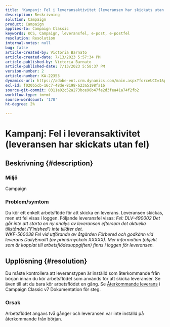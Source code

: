 ```yaml
---
title: 'Kampanj: Fel i leveransaktivitet (leveransen har skickats utan fel)'
description: Beskrivning
solution: Campaign
product: Campaign
applies-to: Campaign Classic
keywords: KCS, Campaign, leveransfel, e-post, e-postfel
resolution: Resolution
internal-notes: null
bug: false
article-created-by: Victoria Barnato
article-created-date: 7/13/2023 5:57:34 PM
article-published-by: Victoria Barnato
article-published-date: 7/13/2023 5:58:37 PM
version-number: 2
article-number: KA-22353
dynamics-url: https://adobe-ent.crm.dynamics.com/main.aspx?forceUCI=1&pagetype=entityrecord&etn=knowledgearticle&id=b31db8bc-a621-ee11-9cbe-6045bd006295
exl-id: f020b5cb-16c7-48de-8198-623a5198fa16
source-git-commit: 0311a02c52a273bce96b47fe2d3fea41a74f2fb2
workflow-type: tm+mt
source-wordcount: '170'
ht-degree: 2%

---
```


# Kampanj: Fel i leveransaktivitet (leveransen har skickats utan fel)

## Beskrivning {#description}


### Miljö

Campaign

### Problem/symtom

Du kör ett enkelt arbetsflöde för att skicka en leverans. Leveransen skickas, men ett fel visas i loggen. Följande leveransfel visas:
*Fel: DLV-490002 Det går inte att starta en ny analys av leveransen eftersom det aktuella tillståndet (&#39;Finished&#39;) inte tillåter det.
<br>WKF-560038 Fel vid utförande av åtgärden Förbered och godkänn vid leverans DailyEmail1 (av primärnyckeln XXXXX). Mer information (objekt som är kopplat till arbetsflödesuppgiften) finns i loggen för leveransen.*


## Upplösning {#resolution}


Du måste kontrollera att leveranstypen är inställd som återkommande från början innan du kör arbetsflödet som används för att skicka leveranser. Se även till att du bara kör arbetsflödet en gång. Se [Återkommande leverans](https://experienceleague.adobe.com/docs/campaign-classic/using/automating-with-workflows/action-activities/recurring-delivery.html?lang=en) i Campaign Classic v7 Dokumentation för steg.

### Orsak

Arbetsflödet angavs två gånger och leveransen var inte inställd på återkommande från början.
